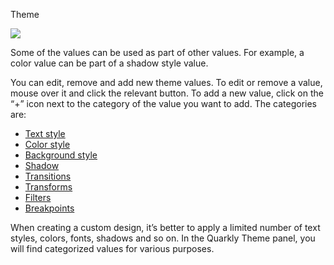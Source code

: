 Theme

![](https://uploads.quarkly.io/landing/docs-interface-context-menu.png)

Some of the values can be used as part of other values. For example, a color value can be part of a shadow style value.

You can edit, remove and add new theme values. To edit or remove a value, mouse over it and click the relevant button. To add a new value, click on the “+” icon next to the category of the value you want to add. The categories are:

*   [Text style](https://quarkly-site-test.netlify.app/docs/interface/work-area/theme/#)
*   [Color style](https://quarkly-site-test.netlify.app/docs/interface/work-area/theme/#)
*   [Background style](https://quarkly-site-test.netlify.app/docs/interface/work-area/theme/#)
*   [Shadow](https://quarkly-site-test.netlify.app/docs/interface/work-area/theme/#)
*   [Transitions](https://quarkly-site-test.netlify.app/docs/interface/work-area/theme/#)
*   [Transforms](https://quarkly-site-test.netlify.app/docs/interface/work-area/theme/#)
*   [Filters](https://quarkly-site-test.netlify.app/docs/interface/work-area/theme/#)
*   [Breakpoints](https://quarkly-site-test.netlify.app/docs/interface/work-area/theme/#)

When creating a custom design, it’s better to apply a limited number of text styles, colors, fonts, shadows and so on. In the Quarkly Theme panel, you will find categorized values for various purposes.